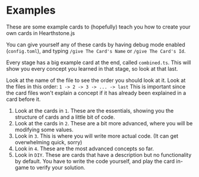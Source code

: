 # Examples
These are some example cards to (hopefully) teach you how to create your own cards in Hearthstone.js

You can give yourself any of these cards by having debug mode enabled (`config.toml`), and typing `/give The Card's Name` or `/give The Card's Id`.

Every stage has a big example card at the end, called `combined.ts`. This will show you every concept you learned in that stage, so look at that last.

Look at the name of the file to see the order you should look at it. Look at the files in this order:
`1 -> 2 -> 3 -> ... -> last`
This is important since the card files won't explain a concept if it has already been explained in a card before it.

1. Look at the cards in `1`. These are the essentials, showing you the structure of cards and a little bit of code.
2. Look at the cards in `2`. These are a bit more advanced, where you will be modifying some values.
3. Look in `3`. This is where you will write more actual code. (It can get overwhelming quick, sorry)
4. Look in `4`. These are the most advanced concepts so far.
5. Look in `DIY`. These are cards that have a description but no functionality by default. You have to write the code yourself, and play the card in-game to verify your solution.
